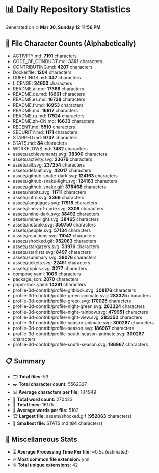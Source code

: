 # 📊 Daily Repository Statistics
Generated on ⏰ **Mar 30, Sunday 12:11:56 PM**

## 📂 File Character Counts (Alphabetically)
- ACTIVITY.md: **7191** characters
- CODE_OF_CONDUCT.md: **3391** characters
- CONTRIBUTING.md: **4207** characters
- Dockerfile: **1204** characters
- GREETINGS.md: **347** characters
- LICENSE: **34650** characters
- README.ar.md: **17368** characters
- README.de.md: **16961** characters
- README.es.md: **16738** characters
- README.fr.md: **16953** characters
- README.md: **16617** characters
- README.ru.md: **17524** characters
- README.zh-CN.md: **16633** characters
- RECENT.md: **5510** characters
- SECURITY.md: **1171** characters
- STARRED.md: **9737** characters
- STATS.md: **84** characters
- WORKFLOWS.md: **7482** characters
- assets/achievements.svg: **38300** characters
- assets/activity.svg: **23679** characters
- assets/all.svg: **237254** characters
- assets/default.svg: **42017** characters
- assets/github-snake-dark.svg: **124163** characters
- assets/github-snake-light.svg: **124163** characters
- assets/github-snake.gif: **378468** characters
- assets/habits.svg: **11711** characters
- assets/intro.svg: **3369** characters
- assets/languages.svg: **17918** characters
- assets/lines-of-code.svg: **3308** characters
- assets/mine-dark.svg: **38492** characters
- assets/mine-light.svg: **38465** characters
- assets/notable.svg: **350750** characters
- assets/people.svg: **57134** characters
- assets/reactions.svg: **11042** characters
- assets/shocked.gif: **952063** characters
- assets/stargazers.svg: **53976** characters
- assets/starlists.svg: **8497** characters
- assets/summary.svg: **28076** characters
- assets/tickets.svg: **22451** characters
- assets/topics.svg: **3277** characters
- compose.yaml: **1006** characters
- package.json: **2070** characters
- pnpm-lock.yaml: **14291** characters
- profile-3d-contrib/profile-gitblock.svg: **308176** characters
- profile-3d-contrib/profile-green-animate.svg: **283325** characters
- profile-3d-contrib/profile-green.svg: **170025** characters
- profile-3d-contrib/profile-night-green.svg: **283324** characters
- profile-3d-contrib/profile-night-rainbow.svg: **479951** characters
- profile-3d-contrib/profile-night-view.svg: **283350** characters
- profile-3d-contrib/profile-season-animate.svg: **300267** characters
- profile-3d-contrib/profile-season.svg: **186967** characters
- profile-3d-contrib/profile-south-season-animate.svg: **300267** characters
- profile-3d-contrib/profile-south-season.svg: **186967** characters

## 📋 Summary
- 🗂️ **Total files:** 53
- ✒️ **Total character count:** 5562327
- 📊 **Average characters per file:** 104949
- 📝 **Total word count:** 270423
- 🧾 **Total lines:** 16175
- 📐 **Average words per file:** 5102
- 🏆 **Largest file:** assets/shocked.gif (**952063** characters)
- 🥉 **Smallest file:** STATS.md (**84** characters)

## 🌟 Miscellaneous Stats
- ⌛ **Average Processing Time Per file:** ~0.5s (estimated)
- 🔥 **Most common file extension:** yml
- 🌐 **Total unique extensions:** 42
